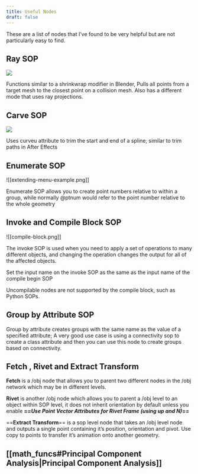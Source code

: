 ```yaml
---
title: Useful Nodes
draft: false
---
```


These are a list of nodes that I’ve found to be very helpful but are not particularly easy to find.

## Ray SOP

[![](https://i.imgur.com/JqCGLGN.png)](https://i.imgur.com/JqCGLGN.png)

Functions similar to a shrinkwrap modifier in Blender, Pulls all points from a target mesh to the closest point on a collision mesh. Also has a different mode that uses ray projections.

## Carve SOP

[![](https://i.imgur.com/eGZxlQG.png)](https://i.imgur.com/eGZxlQG.png)

Uses curveu attribute to trim the start and end of a spline, similar to trim paths in After Effects
 

## Enumerate SOP

![[extending-menu-example.png]]

Enumerate SOP allows you to create point numbers relative to within a group, while normally @ptnum would refer to the point number relative to the whole geometry

## Invoke and Compile Block SOP

![[compile-block.png]]

The invoke SOP is used when you need to apply a set of operations to many different objects, and changing the operation changes the output for all of the affected objects.

Set the input name on the invoke SOP as the same as the input name of the compile begin SOP

Uncompilable nodes are not supported by the compile block, such as Python SOPs.

  

## Group by Attribute SOP

Group by attribute creates groups with the same name as the value of a specified attribute; A very good use case is using a connectivity sop to create a class attribute and then you can use this node to create groups based on connectivity.

## Fetch , Rivet and Extract Transform

**Fetch** is a /obj node that allows you to parent two different nodes in the /obj network which may be in different levels.

**Rivet** is another /obj node which allows you to parent a /obj level to an object within SOP level, it does not inherit orientation by default unless you enable **==_Use Point Vector Attributes for Rivet Frame (using up and N)_==**

==**Extract Transform**== is a sop level node that takes an /obj level node and outputs a single point containing it’s position, orientation and pivot. Use copy to points to transfer it’s animation onto another geometry.

## [[math_funcs#Principal Component Analysis|Principal Component Analysis]]
